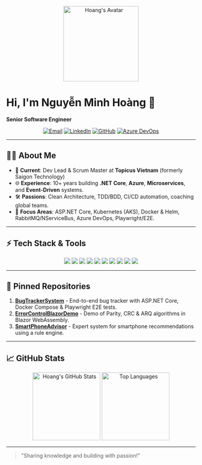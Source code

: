 <!--
  Profile README for GitHub user hoangsnowy
  Styled after a professional layout (e.g. thangchung)
-->

<p align="center">
  <a href="https://github.com/hoangsnowy"><img width="200" src="https://avatars.githubusercontent.com/u/26712117?v=4" alt="Hoang's Avatar"/></a>
</p>

# Hi, I'm **Nguyễn Minh Hoàng** 👋

**Senior Software Engineer**

<p align="center">
  <a href="mailto:nguyenminhhoang.dit12@gmail.com"><img src="https://img.shields.io/badge/Email-nguyenminhhoang.dit12@gmail.com-blue?style=flat-square" alt="Email"></a>
  <a href="https://www.linkedin.com/in/hoangsnowy"><img src="https://img.shields.io/badge/LinkedIn-hoangsnowy-blue?style=flat-square&logo=linkedin" alt="LinkedIn"></a>
  <a href="https://github.com/hoangsnowy"><img src="https://img.shields.io/badge/GitHub-hoangsnowy-black?style=flat-square&logo=github" alt="GitHub"></a>
  <a href="https://dev.azure.com/"><img src="https://img.shields.io/badge/Azure%20DevOps--blue?style=flat-square&logo=azuredevops" alt="Azure DevOps"></a>
</p>

---

## 👨‍💻 About Me

* 🚀 **Current**: Dev Lead & Scrum Master at **Topicus Vietnam** (formerly Saigon Technology)
* 🌐 **Experience**: 10+ years building **.NET Core**, **Azure**, **Microservices**, and **Event-Driven** systems.
* 🛠️ **Passions**: Clean Architecture, TDD/BDD, CI/CD automation, coaching global teams.
* 🎯 **Focus Areas**: ASP.NET Core, Kubernetes (AKS), Docker & Helm, RabbitMQ/NServiceBus, Azure DevOps, Playwright/E2E.

---

## ⚡ Tech Stack & Tools

<p align="center">
  <img src="https://img.shields.io/badge/C%23-239120?style=flat-square&logo=c-sharp" />
  <img src="https://img.shields.io/badge/.NET-512BD4?style=flat-square&logo=dotnet" />
  <img src="https://img.shields.io/badge/TypeScript-3178C6?style=flat-square&logo=typescript" />
  <img src="https://img.shields.io/badge/Angular-DD0031?style=flat-square&logo=angular" />
  <img src="https://img.shields.io/badge/Azure-0078D4?style=flat-square&logo=microsoft-azure" />
  <img src="https://img.shields.io/badge/Docker-2496ED?style=flat-square&logo=docker" />
  <img src="https://img.shields.io/badge/Kubernetes-326CE5?style=flat-square&logo=kubernetes" />
  <img src="https://img.shields.io/badge/RabbitMQ-FF6600?style=flat-square&logo=rabbitmq" />
  <img src="https://img.shields.io/badge/Jenkins-D24939?style=flat-square&logo=jenkins" />
  <img src="https://img.shields.io/badge/Playwright-000000?style=flat-square&logo=playwright" />
</p>

---

## 📂 Pinned Repositories

1. [**BugTrackerSystem**](https://github.com/hoangsnowy/BugTrackerSystem) - End-to-end bug tracker with ASP.NET Core, Docker Compose & Playwright E2E tests.
2. [**ErrorControlBlazorDemo**](https://github.com/hoangsnowy/ErrorControlBlazorDemo) - Demo of Parity, CRC & ARQ algorithms in Blazor WebAssembly.
3. [**SmartPhoneAdvisor**](https://github.com/hoangsnowy/SmartPhoneAdvisor) - Expert system for smartphone recommendations using a rule engine.
---

## 📈 GitHub Stats

<p align="center">
  <a href="https://github.com/hoangsnowy"><img height="180" src="https://github-readme-stats.vercel.app/api?username=hoangsnowy&show_icons=true&theme=default" alt="Hoang's GitHub Stats" /></a>
  <a href="https://github.com/hoangsnowy"><img height="180" src="https://github-readme-stats.vercel.app/api/top-langs/?username=hoangsnowy&layout=compact" alt="Top Languages" /></a>
</p>

---

> "Sharing knowledge and building with passion!"
